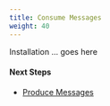 ```yaml
---
title: Consume Messages
weight: 40
---
```


Installation ... goes here

#### Next Steps
* <a href="../produce-messages/">Produce Messages</a>
